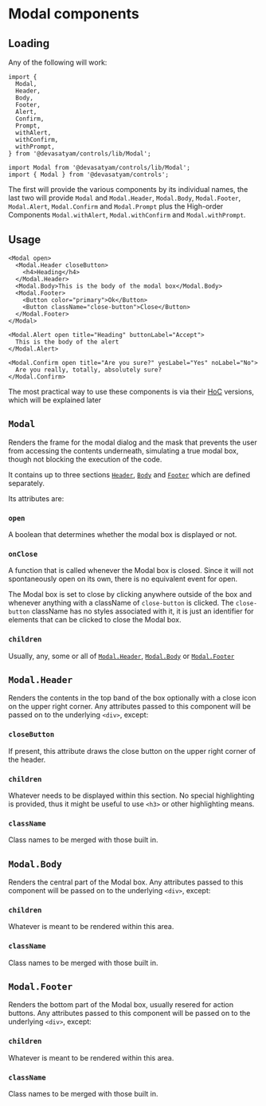 # Modal components

## Loading

Any of the following will work:

```
import {
  Modal,
  Header,
  Body,
  Footer,
  Alert,
  Confirm,
  Prompt,
  withAlert,
  withConfirm,
  withPrompt,
} from '@devasatyam/controls/lib/Modal';

import Modal from '@devasatyam/controls/lib/Modal';
import { Modal } from '@devasatyam/controls';
```

The first will provide the various components by its individual names, the last two will provide `Modal` and `Modal.Header`, `Modal.Body`, `Modal.Footer`, `Modal.Alert`, `Modal.Confirm` and `Modal.Prompt` plus the High-order Components `Modal.withAlert`, `Modal.withConfirm` and `Modal.withPrompt`.

## Usage

```
<Modal open>
  <Modal.Header closeButton>
    <h4>Heading</h4>
  </Modal.Header>
  <Modal.Body>This is the body of the modal box</Modal.Body>
  <Modal.Footer>
    <Button color="primary">Ok</Button>
    <Button className="close-button">Close</Button>
  </Modal.Footer>
</Modal>

<Modal.Alert open title="Heading" buttonLabel="Accept">
  This is the body of the alert
</Modal.Alert>

<Modal.Confirm open title="Are you sure?" yesLabel="Yes" noLabel="No">
  Are you really, totally, absolutely sure?
</Modal.Confirm>
```

The most practical way to use these components is via their [HoC](#hoc) versions, which will be explained later

## `Modal`

Renders the frame for the modal dialog and the mask that prevents the user from accessing the contents underneath, simulating a true modal box, though not blocking the execution of the code.

It contains up to three sections [`Header`](#modalheader), [`Body`](#modalbody) and [`Footer`](#modalfooter) which are defined separately.

Its attributes are:

### `open`

A boolean that determines whether the modal box is displayed or not.

### `onClose`

A function that is called whenever the Modal box is closed. Since it will not spontaneously open on its own, there is no equivalent event for open.

The Modal box is set to close by clicking anywhere outside of the box and whenever anything with a className of `close-button` is clicked. The `close-button` className has no styles associated with it, it is just an identifier for elements that can be clicked to close the Modal box.

### `children`

Usually, any, some or all of [`Modal.Header`](#modalheader), [`Modal.Body`](#modalbody) or [`Modal.Footer`](#modalfooter)

## `Modal.Header`

Renders the contents in the top band of the box optionally with a close icon on the upper right corner. Any attributes passed to this component will be passed on to the underlying `<div>`, except:

### `closeButton`

If present, this attribute draws the close button on the upper right corner of the header.

### `children`

Whatever needs to be displayed within this section. No special highlighting is provided, thus it might be useful to use `<h3>` or other highlighting means.

### `className`

Class names to be merged with those built in.

## `Modal.Body`

Renders the central part of the Modal box. Any attributes passed to this component will be passed on to the underlying `<div>`, except:

### `children`

Whatever is meant to be rendered within this area.

### `className`

Class names to be merged with those built in.

## `Modal.Footer`

Renders the bottom part of the Modal box, usually resered for action buttons. Any attributes passed to this component will be passed on to the underlying `<div>`, except:

### `children`

Whatever is meant to be rendered within this area.

### `className`

Class names to be merged with those built in.
